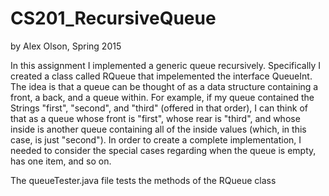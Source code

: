 # CS201_RecursiveQueue

by Alex Olson, Spring 2015

In this assignment I implemented a generic queue recursively. Specifically I created a class called RQueue<E> that impelemented the interface QueueInt<E>. The idea is that a queue can be thought of as a data structure containing a front, a back, and a queue within. For example, if my queue contained the Strings "first", "second", and "third" (offered in that order), I can think of that as a queue whose front is "first", whose rear is "third", and whose inside is another queue containing all of the inside values (which, in this case, is just "second"). In order to create a complete implementation, I needed to consider the special cases regarding when the queue is empty, has one item, and so on.

The queueTester.java file tests the methods of the RQueue class
